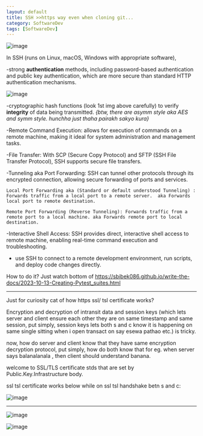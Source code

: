 ```yaml
---
layout: default
title: SSH >>https way even when cloning git...
category: SoftwareDev
tags: [SoftwareDev]
---
```


![image](https://github.com/sbibek086/write-the-docs/assets/11883023/a3acafa4-3716-4cb8-8626-65cc01f14ada)

In SSH (runs on Linux, macOS, Windows with appropriate software),

-strong **authentication** methods, including password-based authentication and public key authentication, which are more secure than standard HTTP authentication mechanisms.

![image](https://github.com/sbibek086/write-the-docs/assets/11883023/0d2baa73-23ea-4430-8570-154023390893)

-cryptographic hash functions (look 1st img above carefully) to verify **integrity** of data being transmitted.
_{btw, there are asymm style aka AES and symm style. hunchha just thaha pairakh sakyo kura}_

-Remote Command Execution: allows for execution of commands on a remote machine, making it ideal for system administration and management tasks.

-File Transfer: With SCP (Secure Copy Protocol) and SFTP (SSH File Transfer Protocol), SSH supports secure file transfers.

-Tunneling aka Port Forwarding: SSH can tunnel other protocols through its encrypted connection, allowing secure forwarding of ports and services.
```
Local Port Forwarding aka (Standard or default understood Tunneling) : Forwards traffic from a local port to a remote server.  aka Forwards local port to remote destination.

Remote Port Forwarding (Reverse Tunneling): Forwards traffic from a remote port to a local machine. aka Forwards remote port to local destination.
```
-Interactive Shell Access: SSH provides direct, interactive shell access to remote machine, enabling real-time command execution and troubleshooting.

- use SSH to connect to a remote development environment, run scripts, and deploy code changes directly.

How to do it?  Just watch bottom of https://sbibek086.github.io/write-the-docs/2023-10-13-Creating-Pytest_suites.html

---
Just for curiosity cat of how https ssl/ tsl certificate works?

Encryption and decryption of intransit data and session keys (which lets server and client ensure each other they are on same timestamp and same session, put simply, session keys lets both s and c know it is happening on same single sitting when i open transact on say esewa pathao etc.) is tricky.

now, how do server and client know that they have same encryption decryption protocol, put simply, how do both know that for eg. when server says balanalanala , then client should understand banana.

welcome to SSL/TLS certificate stds that are set by Public.Key.Infrastructure body.

ssl tsl certificate works below while on ssl tsl handshake betn s and c:

![image](https://github.com/user-attachments/assets/462a3a5c-e4e0-45e0-bc57-1fd9a052f5ed)

---
![image](https://github.com/sbibek086/write-the-docs/assets/11883023/9dd9b438-7a2d-4919-85d1-34e2178d9ccc)

![image](https://github.com/sbibek086/write-the-docs/assets/11883023/d870dee5-9d66-490f-b7ab-d8f314a27888)



